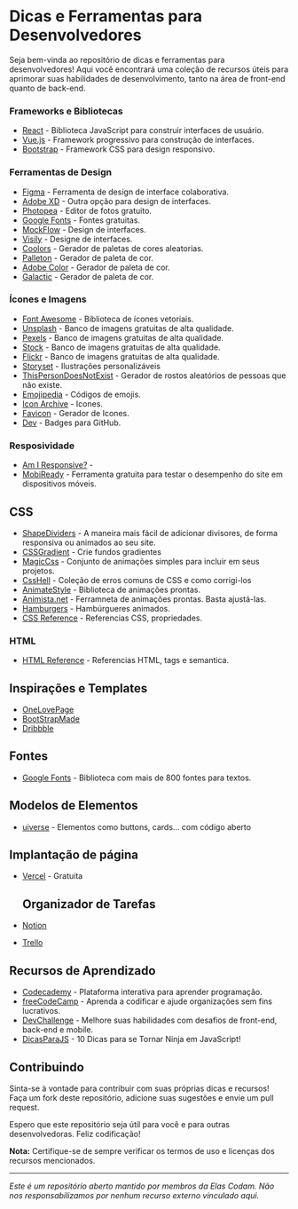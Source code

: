 # Dicas e Ferramentas para Desenvolvedores

Seja bem-vinda ao repositório de dicas e ferramentas para desenvolvedores! Aqui você encontrará uma coleção de recursos úteis para aprimorar suas habilidades de desenvolvimento, tanto na área de front-end quanto de back-end.


### Frameworks e Bibliotecas

- [React](https://reactjs.org/) - Biblioteca JavaScript para construir interfaces de usuário.
- [Vue.js](https://vuejs.org/) - Framework progressivo para construção de interfaces.
- [Bootstrap](https://getbootstrap.com/) - Framework CSS para design responsivo.

### Ferramentas de Design

- [Figma](https://www.figma.com/) - Ferramenta de design de interface colaborativa.
- [Adobe XD](https://www.adobe.com/products/xd.html) - Outra opção para design de interfaces.
- [Photopea](https://www.photopea.com/) - Editor de fotos gratuito.
- [Google Fonts](https://fonts.google.com/) - Fontes gratuitas.
- [MockFlow](https://wireframepro.mockflow.com/) - Design de interfaces.
- [Visily](https://www.visily.ai/) - Designe de interfaces.
- [Coolors](https://coolors.co/) - Gerador de paletas de cores aleatorias.
- [Palleton](https://paletton.com/) - Gerador de paleta de cor.
- [Adobe Color](https://color.adobe.com/pt/create/color-wheel) - Gerador de paleta de cor.
- [Galactic](https://galactic.ink/sphere/#) - Gerador de paleta de cor.

### Ícones e Imagens
- [Font Awesome](https://fontawesome.com/) - Biblioteca de ícones vetoriais.
- [Unsplash](https://unsplash.com/) - Banco de imagens gratuitas de alta qualidade.
- [Pexels](https://www.pexels.com/pt-br) - Banco de imagens gratuitas de alta qualidade.
- [Stock](https://www.shutterstock.com/) - Banco de imagens gratuitas de alta qualidade.
- [Flickr](https://flickr.com/) - Banco de imagens gratuitas de alta qualidade.
- [Storyset](https://storyset.com/) - Ilustrações personalizáveis
- [ThisPersonDoesNotExist](https://this-person-does-not-exist.com/en) - Gerador de rostos aleatórios de pessoas que não existe.
- [Emojipedia](https://emojipedia.org/) - Códigos de emojis.
- [Icon Archive](https://www.iconarchive.com/) - Icones.
- [Favicon](https://favicon.io/favicon-converter/) - Gerador de Icones.
- [Dev](https://dev.to/envoy_/150-badges-for-github-pnk) - Badges para GitHub.

  
  
### Resposividade 
- [Am I Responsive?](http://ami.responsivedesign.is) - 
- [MobiReady](https://ready.mobi/) - Ferramenta gratuita para testar o desempenho do site em dispositivos móveis.

## CSS 
- [ShapeDividers](https://shapedividers.com/) - A maneira mais fácil de adicionar divisores, de forma responsiva ou animados ao seu site.
- [CSSGradient](https://cssgradient.io/) - Crie fundos gradientes
- [MagicCss](https://www.minimamente.com/project/magic/) - Conjunto de animações simples para incluir em seus projetos.
- [CssHell](https://csshell.dev/1/) - Coleção de erros comuns de CSS e como corrigi-los
- [AnimateStyle](https://animate.style/) - Biblioteca de animações prontas.
- [Animista.net](https://animista.net/play) - Ferramneta de animações prontas. Basta ajustá-las.
- [Hamburgers](https://jonsuh.com/hamburgers/) - Hambúrgueres animados.
- [CSS Reference](https://cssreference.io/) - Referencias CSS, propriedades.

### HTML
- [HTML Reference](https://htmlreference.io/) - Referencias HTML, tags e semantica.

  
## Inspirações e Templates
- [OneLovePage](https://onepagelove.com/)
- [BootStrapMade](https://bootstrapmade.com/)
- [Dribbble](https://dribbble.com/shots) 

## Fontes
- [Google Fonts](https://fonts.google.com/) - Biblioteca com mais de 800 fontes para textos.

## Modelos de Elementos
- [uiverse](https://uiverse.io/) - Elementos como buttons, cards... com código aberto

## Implantação de página 
- [Vercel](https://vercel.com/) - Gratuita

  ## Organizador de Tarefas
- [Notion](https://www.notion.so/product)
- [Trello](https://trello.com/home)
  
## Recursos de Aprendizado

- [Codecademy](https://www.codecademy.com/) - Plataforma interativa para aprender programação.
- [freeCodeCamp](https://www.freecodecamp.org/) - Aprenda a codificar e ajude organizações sem fins lucrativos.
- [DevChallenge](https://devchallenge.vercel.app/) - Melhore suas habilidades com desafios de front-end, back-end e mobile.
- [DicasParaJS](https://dev.to/azure/10-dicas-para-se-tornar-ninja-em-javascript-1775) - 10 Dicas para se Tornar Ninja em JavaScript!

## Contribuindo

Sinta-se à vontade para contribuir com suas próprias dicas e recursos! Faça um fork deste repositório, adicione suas sugestões e envie um pull request.

Espero que este repositório seja útil para você e para outras desenvolvedoras. Feliz codificação!

**Nota:** Certifique-se de sempre verificar os termos de uso e licenças dos recursos mencionados.

---

*Este é um repositório aberto mantido por membros da Elas Codam. Não nos responsabilizamos por nenhum recurso externo vinculado aqui.*
